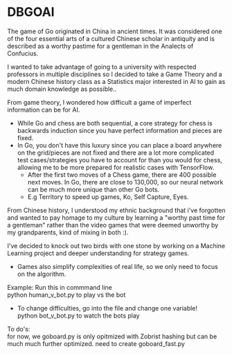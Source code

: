 # DBGOAI  

The game of Go originated in China in ancient times. It was considered one of the four essential arts of a cultured Chinese scholar in antiquity and is described as a worthy pastime for a gentleman in the Analects of Confucius.

I wanted to take advantage of going to a university with respected professors in multiple disciplines so I decided to take a Game Theory and a modern Chinese history class as a Statistics major interested in AI to gain as much domain knowledge as possible.. 


From game theory, I wondered how difficult a game of imperfect information can be for AI.  
   - While Go and chess are both sequential, a core strategy for chess is backwards induction since you have perfect information and pieces are fixed. 
   - In Go, you don't have this luxury since you can place a board anywhere on the grid/pieces are not fixed and there are a lot more complicated test cases/strategies you have to account for than you would for chess, allowing me to be more prepared for realistic cases with TensorFlow. 
       - After the first two moves of a Chess game, there are 400 possible next moves. In Go, there are close to 130,000, so our neural network can be much more unique than other Go bots.  
       - E.g Territory to speed up games, Ko, Self Capture, Eyes.
   
From Chinese history, I understood my ethnic background that i've forgotten and wanted to pay homage to my culture by learning a "worthy past time for a gentleman" rather than the video games that were deemed unworthy by my grandparents, kind of mixing in both :).

I've decided to knock out two birds with one stone by working on a Machine Learning project and deeper understanding for strategy games.
   * Games also simplify complexities of real life, so we only need to focus on the algorithm.


Example: Run this in commmand line  
python human_v_bot.py to play vs the bot  
   * To change difficulties, go into the file and change one variable!  
python bot_v_bot.py to watch the bots play  

To do's:  
  for now, we goboard.py is only opitmized with Zobrist hashing but can be much much further optimized. need to create goboard_fast.py
